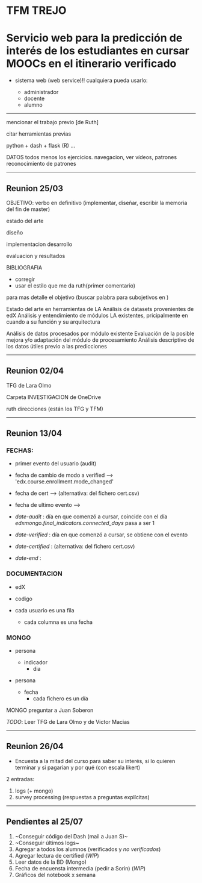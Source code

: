 # TFM TREJO

# Servicio web para la predicción de interés de los estudiantes en cursar MOOCs en el itinerario verificado

* sistema web (web service)!! cualquiera pueda usarlo:

  * administrador
  * docente
  * alumno

---

mencionar el trabajo previo [de Ruth]

citar herramientas previas

python + dash + flask (R)
...

DATOS
todos menos los ejercicios.
navegacion, ver vídeos, 
patrones
reconocimiento de patrones


---

## Reunion 25/03

OBJETIVO: verbo en definitivo (implementar, diseñar, escribir la memoria del fin de master)


estado del arte

diseño

implementacion
desarrollo

evaluacion y resultados


BIBLIOGRAFIA
- corregir
- usar el estilo que me da ruth(primer comentario)

para mas detalle el objetivo (buscar palabra para subojetivos en )


Estado del arte en herramientas de LA
Análisis de datasets provenientes de edX
Análisis y entendimiento de módulos LA existentes, pricipalmente en cuando a su función y su arquitectura

Análisis de datos procesados por módulo existente
Evaluación de la posible mejora y/o adaptación del módulo de procesamiento
Análisis descriptivo de los datos útiles previo a las predicciones




---

## Reunion 02/04

TFG de Lara Olmo

Carpeta INVESTIGACION de OneDrive

ruth direcciones (están los TFG y TFM)


---

## Reunion 13/04

### FECHAS:
* primer evento del usuario (audit)
* fecha de cambio de modo a verified --> 'edx.course.enrollment.mode_changed'
* fecha de cert -->  (alternativa: del fichero cert.csv)
* fecha de ultimo evento -->

* *date-audit* : día en que comenzó a cursar, coincide con el día *edxmongo.final\_indicators.connected\_days* pasa a ser 1
* *date-verified* : día en que comenzó a cursar, se obtiene con el evento 
* *date-certified* :  (alternativa: del fichero cert.csv)
* *date-end* : 


### DOCUMENTACION
* edX
* codigo

* cada usuario es una fila
  * cada columna es una fecha

### MONGO
* persona
  * indicador
    * dia

* persona
  * fecha
    - cada fichero es un día

MONGO preguntar a Juan Soberon

*TODO*: Leer TFG de Lara Olmo y de Victor Macias

---

## Reunion 26/04

* Encuesta a la mitad del curso para saber su interés, si lo quieren terminar y si pagarían y por qué (con escala likert)


2 entradas:
 1. logs (+ mongo)
 2. survey processing (respuestas a preguntas explícitas)

---

## Pendientes al 25/07

1. ~Conseguir código del Dash (mail a Juan S)~
1. ~Conseguir últimos logs~
1. Agregar a todos los alumnos (verificados y *no verificados*)
1. Agregar lectura de certified (*WIP*)
1. Leer datos de la BD (Mongo)
1. Fecha de encuensta intermedia (pedir a Sorin) (*WIP*)
1. Gráficos del notebook x semana

